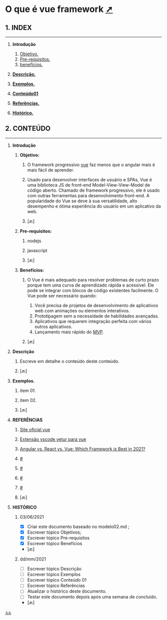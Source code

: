 <span id="topo"><span>

# O que é vue framework <a href="o_que_e_vue.html" target="_blank" title="Pressione aqui para expandir este documento em nova aba." >  ➚ </a>

## **1. INDEX**

---

   1. **Introdução**

      1. [Objetivo.](#id_objetivo)
      2. [Pre-requisitos.](#id_pre_requisitos)
      3. [benefícios.](#id_beneficios)

   2. [**Descrição.**](#id_Descricao)

   3. [**Exemplos.**](#id_exemplos)

   4. [**Conteúdo01**](#id_instalar)

   5. [**Referências.**](#id_referencias)

   6. [**Histórico.**](#id_historico)

## **2. CONTEÚDO**

---

   1. **Introdução**

      1. <span id="id_objetivo"><span>**Objetivo:**
         1. O framework progressivo [vue](https://vuejs.org/) faz menos que o angular mais é mais fácil de aprender.
         2. Usado para desenvolver interfaces de usuário e SPAs, Vue é uma biblioteca JS de front-end Model-View-View-Model de código aberto. Chamado de framework progressivo, ele é usado com outras ferramentas para desenvolvimento front-end. A popularidade do Vue se deve à sua versatilidade, alto desempenho e ótima experiência do usuário em um aplicativo da web.

         3. <text onclick="goBack()">[🔙]</text>

      2. <span id="id_pre_requisitos"></span>**Pre-requisitos:**
         1. nodejs
         2. javascript

         3. <text onclick="goBack()">[🔙]</text>

      3. <span id="id_beneficios"></span>**Benefícios:**
         1. O Vue é mais adequado para resolver problemas de curto prazo porque tem uma curva de aprendizado rápida e acessível. Ele pode se integrar com blocos de código existentes facilmente. O Vue pode ser necessário quando:
            1. Você precisa de projetos de desenvolvimento de aplicativos web com animações ou elementos interativos.
            2. Prototipagem sem a necessidade de habilidades avançadas.
            3. Aplicativos que requerem integração perfeita com vários outros aplicativos.
            4. Lançamento mais rápido do [MVP](https://en.wikipedia.org/wiki/Minimum_viable_product).

         2. <text onclick="goBack()">[🔙]</text>

   2. <span id=id_Descricao></span>**Descrição**
      1. Escreve em detalhe o conteúdo deste conteúdo.

      2. <text onclick="goBack()">[🔙]</text>

   3. <span id=id_exemplos></span>**Exemplos.**
      1. item 01.
      2. item 02.

      3. <text onclick="goBack()">[🔙]</text>

   4. <span id=id_referencias></span>**REFERÊNCIAS**
      1. [Site oficial vue](https://vuejs.org/)
      2. [Extensão vscode vetur para vue](https://marketplace.visualstudio.com/items?itemName=octref.vetur)
      3. [Angular vs. React vs. Vue: Which Framework is Best in 2021?](https://dzone.com/articles/angular-vs-react-vs-vue-which-framework-is-best-to)
      4. [#](##)
      5. [#](##)
      6. [#](##)
      7. [#](##)

      8. <text onclick="goBack()">[🔙]</text>

   5. <span id="id_historico"><span>**HISTÓRICO**

      1. 03/06/2021 <!--TODO: HISTÓRICO -->
         - [x] Criar este documento baseado no modelo02.md ;
         - [x] Escrever tópico Objetivos;
         - [x] Escrever tópico Pre-requisitos
         - [x] Escrever tópico Benefícios

         - <text onclick="goBack()">[🔙]</text>

      2. dd/mm/2021 <!--FIXME: Falta fazer os item abaixo: -->
         - [ ] Escrever tópico Descrição
         - [ ] Escrever tópico Exemplos
         - [ ] Escrever tópico Conteúdo 01
         - [ ] Escrever tópico Referências
         - [ ] Atualizar o histórico deste documento.
         - [ ] Testar este documento depois após uma semana de concluído.

         - <text onclick="goBack()">[🔙]</text>

[🔝🔝](#topo "Retorna ao topo")

 <script>    function goBack() {    window.history.back()}</script>
